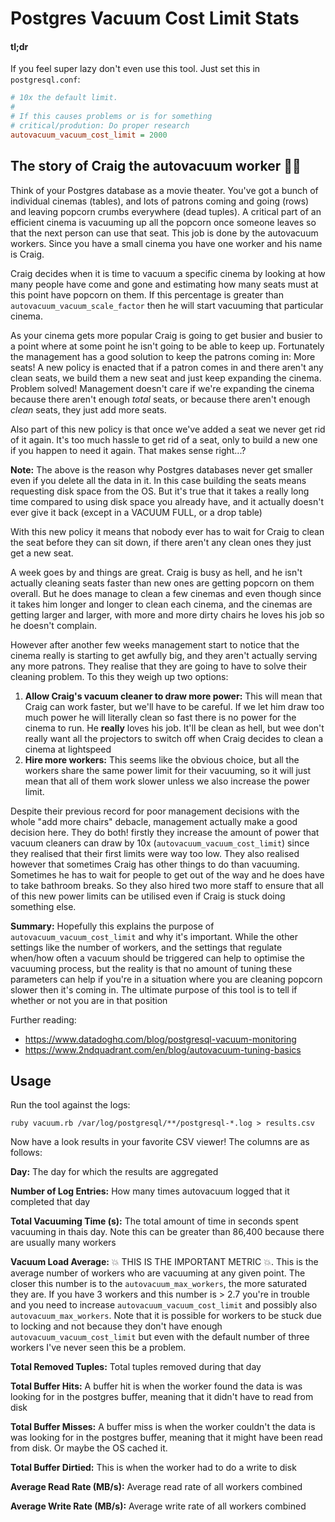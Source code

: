 # Postgres Vacuum Cost Limit Stats

#### tl;dr

If you feel super lazy don't even use this tool. Just set this in `postgresql.conf`:

```ini
# 10x the default limit.
#
# If this causes problems or is for something
# critical/prodution: Do proper research
autovacuum_vacuum_cost_limit = 2000
```

## The story of Craig the autovacuum worker 🧑‍🔧

Think of your Postgres database as a movie theater. You've got a bunch of individual cinemas (tables), and lots of patrons coming and going (rows) and leaving popcorn crumbs everywhere (dead tuples). A critical part of an efficient cinema is vacuuming up all the popcorn once someone leaves so that the next person can use that seat. This job is done by the autovacuum workers. Since you have a small cinema you have one worker and his name is Craig.

Craig decides when it is time to vacuum a specific cinema by looking at how many people have come and gone and estimating how many seats must at this point have popcorn on them. If this percentage is greater than `autovacuum_vacuum_scale_factor` then he will start vacuuming that particular cinema.

As your cinema gets more popular Craig is going to get busier and busier to a point where at some point he isn't going to be able to keep up. Fortunately the management has a good solution to keep the patrons coming in: More seats! A new policy is enacted that if a patron comes in and there aren't any clean seats, we build them a new seat and just keep expanding the cinema. Problem solved! Management doesn't care if we're expanding the cinema because there aren't enough *total* seats, or because there aren't enough *clean* seats, they just add more seats.

Also part of this new policy is that once we've added a seat we never get rid of it again. It's too much hassle to get rid of a seat, only to build a new one if you happen to need it again. That makes sense right...?

**Note:** The above is the reason why Postgres databases never get smaller even if you delete all the data in it. In this case building the seats means requesting disk space from the OS. But it's true that it takes a really long time compared to using disk space you already have, and it actually doesn't ever give it back (except in a VACUUM FULL, or a drop table)

With this new policy it means that nobody ever has to wait for Craig to clean the seat before they can sit down, if there aren't any clean ones they just get a new seat.

A week goes by and things are great. Craig is busy as hell, and he isn't actually cleaning seats faster than new ones are getting popcorn on them overall. But he does manage to clean a few cinemas and even though since it takes him longer and longer to clean each cinema, and the cinemas are getting larger and larger, with more and more dirty chairs he loves his job so he doesn't complain.

However after another few weeks management start to notice that the cinema really is starting to get awfully big, and they aren't actually serving any more patrons. They realise that they are going to have to solve their cleaning problem. To this they weigh up two options:

1. **Allow Craig's vacuum cleaner to draw more power:** This will mean that Craig can work faster, but we'll have to be careful. If we let him draw too much power he will literally clean so fast there is no power for the cinema to run. He **really** loves his job. It'll be clean as hell, but wee don't really want all the projectors to switch off when Craig decides to clean a cinema at lightspeed
1. **Hire more workers:** This seems like the obvious choice, but all the workers share the same power limit for their vacuuming, so it will just mean that all of them work slower unless we also increase the power limit.

Despite their previous record for poor management decisions with the whole "add more chairs" debacle, management actually make a good decision here. They do both! firstly they increase the amount of power that vacuum cleaners can draw by 10x (`autovacuum_vacuum_cost_limit`) since they realised that their first limits were way too low. They also realised however that sometimes Craig has other things to do than vacuuming. Sometimes he has to wait for people to get out of the way and he does have to take bathroom breaks. So they also hired two more staff to ensure that all of this new power limits can be utilised even if Craig is stuck doing something else.

**Summary:** Hopefully this explains the purpose of `autovacuum_vacuum_cost_limit` and why it's important. While the other settings like the number of workers, and the settings that regulate when/how often a vacuum should be triggered can help to optimise the vacuuming process, but the reality is that no amount of tuning these parameters can help if you're in a situation where you are cleaning popcorn slower then it's coming in. The ultimate purpose of this tool is to tell if whether or not you are in that position

Further reading:

* https://www.datadoghq.com/blog/postgresql-vacuum-monitoring
* https://www.2ndquadrant.com/en/blog/autovacuum-tuning-basics

## Usage

Run the tool against the logs:

```shell
ruby vacuum.rb /var/log/postgresql/**/postgresql-*.log > results.csv
```

Now have a look results in your favorite CSV viewer! The columns are as follows:

**Day:** The day for which the results are aggregated

**Number of Log Entries:** How many times autovacuum logged that it completed that day

**Total Vacuuming Time (s):** The total amount of time in seconds spent vacuuming in thais day. Note this can be greater than 86,400 because there are usually many workers

**Vacuum Load Average:** 💥 THIS IS THE IMPORTANT METRIC 💥. This is the average number of workers who are vacuuming at any given point.  The closer this number is to the `autovacuum_max_workers`, the more saturated they are. If you have 3 workers and this number is > 2.7 you're in trouble and you need to increase `autovacuum_vacuum_cost_limit` and possibly also `autovacuum_max_workers`. Note that it is possible for workers to be stuck due to locking and not because they don't have enough `autovacuum_vacuum_cost_limit` but even with the default number of three workers I've never seen this be a problem.

**Total Removed Tuples:** Total tuples removed during that day

**Total Buffer Hits:** A buffer hit is when the worker found the data is was looking for in the postgres buffer, meaning that it didn't have to read from disk

**Total Buffer Misses:** A buffer miss is when the worker couldn't the data is was looking for in the postgres buffer, meaning that it might have been read from disk. Or maybe the OS cached it.

**Total Buffer Dirtied:** This is when the worker had to do a write to disk

**Average Read Rate (MB/s):** Average read rate of all workers combined

**Average Write Rate (MB/s):** Average write rate of all workers combined

